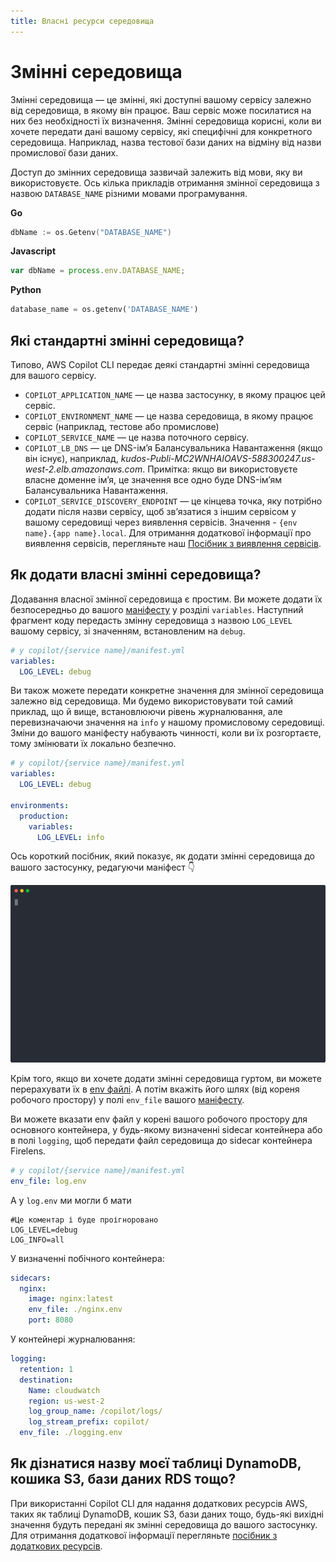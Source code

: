 ```yaml
---
title: Власні ресурси середовища
---
```


# Змінні середовища

Змінні середовища — це змінні, які доступні вашому сервісу залежно від середовища, в якому він працює. Ваш сервіс може посилатися на них без необхідності їх визначення. Змінні середовища корисні, коли ви хочете передати дані вашому сервісу, які специфічні для конкретного середовища. Наприклад, назва тестової бази даних на відміну від назви промислової бази даних.

Доступ до змінних середовища зазвичай залежить від мови, яку ви використовуєте. Ось кілька прикладів отримання змінної середовища з назвою `DATABASE_NAME` різними мовами програмування.

__Go__
```go
dbName := os.Getenv("DATABASE_NAME")
```

__Javascript__
```javascript
var dbName = process.env.DATABASE_NAME;
```

__Python__
```python
database_name = os.getenv('DATABASE_NAME')
```

## Які стандартні змінні середовища?

Типово, AWS Copilot CLI передає деякі стандартні змінні середовища для вашого сервісу.

* `COPILOT_APPLICATION_NAME` — це назва застосунку, в якому працює цей сервіс.
* `COPILOT_ENVIRONMENT_NAME` — це назва середовища, в якому працює сервіс (наприклад, тестове або промислове)
* `COPILOT_SERVICE_NAME` — це назва поточного сервісу.
* `COPILOT_LB_DNS` — це DNS-імʼя Балансувальника Навантаження (якщо він існує), наприклад, _kudos-Publi-MC2WNHAIOAVS-588300247.us-west-2.elb.amazonaws.com_. Примітка: якщо ви використовуєте власне доменне імʼя, це значення все одно буде DNS-імʼям Балансувальника Навантаження.
* `COPILOT_SERVICE_DISCOVERY_ENDPOINT` — це кінцева точка, яку потрібно додати після назви сервісу, щоб звʼязатися з іншим сервісом у вашому середовищі через виявлення сервісів. Значення - `{env name}.{app name}.local`. Для отримання додаткової інформації про виявлення сервісів, перегляньте наш [Посібник з виявлення сервісів](../../developing/svc-to-svc-communication/#service-discovery).

## Як додати власні змінні середовища?

Додавання власної змінної середовища є простим. Ви можете додати їх безпосередньо до вашого [маніфесту](../../manifest/overview/) у розділі `variables`. Наступний фрагмент коду передасть змінну середовища з назвою `LOG_LEVEL` вашому сервісу, зі значенням, встановленим на `debug`.

```yaml
# у copilot/{service name}/manifest.yml
variables:
  LOG_LEVEL: debug
```

Ви також можете передати конкретне значення для змінної середовища залежно від середовища. Ми будемо використовувати той самий приклад, що й вище, встановлюючи рівень журналювання, але перевизначаючи значення на `info` у нашому промисловому середовищі. Зміни до вашого маніфесту набувають чинності, коли ви їх розгортаєте, тому змінювати їх локально безпечно.

```yaml
# у copilot/{service name}/manifest.yml
variables:
  LOG_LEVEL: debug

environments:
  production:
    variables:
      LOG_LEVEL: info
```

Ось короткий посібник, який показує, як додати змінні середовища до вашого застосунку, редагуючи маніфест 👇

![Редагування маніфесту для додавання змінних середовища](https://raw.githubusercontent.com/kohidave/ecs-cliv2-demos/master/env-vars-edit.svg?sanitize=true)

Крім того, якщо ви хочете додати змінні середовища гуртом, ви можете перерахувати їх в [env файлі](https://docs.aws.amazon.com/AmazonECS/latest/developerguide/taskdef-envfiles.html#taskdef-envfiles-considerations). А потім вкажіть його шлях (від кореня робочого простору) у полі `env_file` вашого [маніфесту](../../manifest/overview/).

Ви можете вказати env файл у корені вашого робочого простору для основного контейнера, у будь-якому визначенні sidecar контейнера або в полі `logging`, щоб передати файл середовища до sidecar контейнера Firelens.

```yaml
# у copilot/{service name}/manifest.yml
env_file: log.env
```

А у `log.env` ми могли б мати

```
#Це коментар і буде проігноровано
LOG_LEVEL=debug
LOG_INFO=all
```

У визначенні побічного контейнера:

```yaml
sidecars:
  nginx:
    image: nginx:latest
    env_file: ./nginx.env
    port: 8080
```

У контейнері журналювання:

```yaml
logging:
  retention: 1
  destination:
    Name: cloudwatch
    region: us-west-2
    log_group_name: /copilot/logs/
    log_stream_prefix: copilot/
  env_file: ./logging.env
```

## Як дізнатися назву моєї таблиці DynamoDB, кошика S3, бази даних RDS тощо?

При використанні Copilot CLI для надання додаткових ресурсів AWS, таких як таблиці DynamoDB, кошик S3, бази даних тощо, будь-які вихідні значення будуть передані як змінні середовища до вашого застосунку. Для отримання додаткової інформації перегляньте [посібник з додаткових ресурсів](../addons/workload/).
